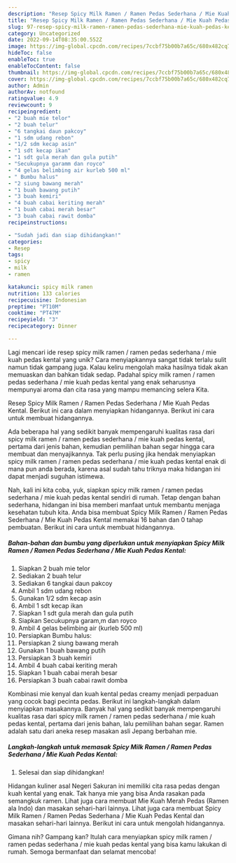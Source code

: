 ```yaml
---
description: "Resep Spicy Milk Ramen / Ramen Pedas Sederhana / Mie Kuah Pedas Kental yang Enak"
title: "Resep Spicy Milk Ramen / Ramen Pedas Sederhana / Mie Kuah Pedas Kental yang Enak"
slug: 97-resep-spicy-milk-ramen-ramen-pedas-sederhana-mie-kuah-pedas-kental-yang-enak
category: Uncategorized
date: 2022-09-14T08:35:00.552Z
image: https://img-global.cpcdn.com/recipes/7ccbf75b00b7a65c/680x482cq70/spicy-milk-ramen-ramen-pedas-sederhana-mie-kuah-pedas-kental-foto-resep-utama.jpg
hideToc: false
enableToc: true
enableTocContent: false
thumbnail: https://img-global.cpcdn.com/recipes/7ccbf75b00b7a65c/680x482cq70/spicy-milk-ramen-ramen-pedas-sederhana-mie-kuah-pedas-kental-foto-resep-utama.jpg
cover: https://img-global.cpcdn.com/recipes/7ccbf75b00b7a65c/680x482cq70/spicy-milk-ramen-ramen-pedas-sederhana-mie-kuah-pedas-kental-foto-resep-utama.jpg
author: Admin
authorAv: notfound
ratingvalue: 4.9
reviewcount: 9
recipeingredient:
- "2 buah mie telor"
- "2 buah telur"
- "6 tangkai daun pakcoy"
- "1 sdm udang rebon"
- "1/2 sdm kecap asin"
- "1 sdt kecap ikan"
- "1 sdt gula merah dan gula putih"
- "Secukupnya garamm dan royco"
- "4 gelas belimbing air kurleb 500 ml"
- " Bumbu halus"
- "2 siung bawang merah"
- "1 buah bawang putih"
- "3 buah kemiri"
- "4 buah cabai keriting merah"
- "1 buah cabai merah besar"
- "3 buah cabai rawit domba"
recipeinstructions:

- "Sudah jadi dan siap dihidangkan!"
categories:
- Resep
tags:
- spicy
- milk
- ramen

katakunci: spicy milk ramen 
nutrition: 133 calories
recipecuisine: Indonesian
preptime: "PT10M"
cooktime: "PT47M"
recipeyield: "3"
recipecategory: Dinner

---
```





Lagi mencari ide resep spicy milk ramen / ramen pedas sederhana / mie kuah pedas kental yang unik? Cara menyiapkannya sangat tidak terlalu sulit namun tidak gampang juga. Kalau keliru mengolah maka hasilnya tidak akan memuaskan dan bahkan tidak sedap. Padahal spicy milk ramen / ramen pedas sederhana / mie kuah pedas kental yang enak seharusnya mempunyai aroma dan cita rasa yang mampu memancing selera Kita.





Resep Spicy Milk Ramen / Ramen Pedas Sederhana / Mie Kuah Pedas Kental. Berikut ini cara dalam menyiapkan hidangannya. Berikut ini cara untuk membuat hidangannya.

Ada beberapa hal yang sedikit banyak mempengaruhi kualitas rasa dari spicy milk ramen / ramen pedas sederhana / mie kuah pedas kental, pertama dari jenis bahan, kemudian pemilihan bahan segar hingga cara membuat dan menyajikannya. Tak perlu pusing jika hendak menyiapkan spicy milk ramen / ramen pedas sederhana / mie kuah pedas kental enak di mana pun anda berada, karena asal sudah tahu triknya maka hidangan ini dapat menjadi suguhan istimewa.






Nah, kali ini kita coba, yuk, siapkan spicy milk ramen / ramen pedas sederhana / mie kuah pedas kental sendiri di rumah. Tetap dengan bahan sederhana, hidangan ini bisa memberi manfaat untuk membantu menjaga kesehatan tubuh kita. Anda bisa membuat Spicy Milk Ramen / Ramen Pedas Sederhana / Mie Kuah Pedas Kental memakai 16 bahan dan 0 tahap pembuatan. Berikut ini cara untuk membuat hidangannya.

<!--inarticleads1-->

##### Bahan-bahan dan bumbu yang diperlukan untuk menyiapkan Spicy Milk Ramen / Ramen Pedas Sederhana / Mie Kuah Pedas Kental:

1. Siapkan 2 buah mie telor
1. Sediakan 2 buah telur
1. Sediakan 6 tangkai daun pakcoy
1. Ambil 1 sdm udang rebon
1. Gunakan 1/2 sdm kecap asin
1. Ambil 1 sdt kecap ikan
1. Siapkan 1 sdt gula merah dan gula putih
1. Siapkan Secukupnya garam,m dan royco
1. Ambil 4 gelas belimbing air (kurleb 500 ml)
1. Persiapkan  Bumbu halus:
1. Persiapkan 2 siung bawang merah
1. Gunakan 1 buah bawang putih
1. Persiapkan 3 buah kemiri
1. Ambil 4 buah cabai keriting merah
1. Siapkan 1 buah cabai merah besar
1. Persiapkan 3 buah cabai rawit domba


Kombinasi mie kenyal dan kuah kental pedas creamy menjadi perpaduan yang cocok bagi pecinta pedas. Berikut ini langkah-langkah dalam menyiapkan masakannya. Banyak hal yang sedikit banyak mempengaruhi kualitas rasa dari spicy milk ramen / ramen pedas sederhana / mie kuah pedas kental, pertama dari jenis bahan, lalu pemilihan bahan segar. Ramen adalah satu dari aneka resep masakan asli Jepang berbahan mie. 

<!--inarticleads2-->

##### Langkah-langkah untuk memasak Spicy Milk Ramen / Ramen Pedas Sederhana / Mie Kuah Pedas Kental:


1. Selesai dan siap dihidangkan!

Hidangan kuliner asal Negeri Sakuran ini memiliki cita rasa pedas dengan kuah kental yang enak. Tak hanya mie yang bisa Anda rasakan pada semangkuk ramen. Lihat juga cara membuat Mie Kuah Merah Pedas (Ramen ala Indo) dan masakan sehari-hari lainnya. Lihat juga cara membuat Spicy Milk Ramen / Ramen Pedas Sederhana / Mie Kuah Pedas Kental dan masakan sehari-hari lainnya. Berikut ini cara untuk mengolah hidangannya. 

Gimana nih? Gampang kan? Itulah cara menyiapkan spicy milk ramen / ramen pedas sederhana / mie kuah pedas kental yang bisa kamu lakukan di rumah. Semoga bermanfaat dan selamat mencoba!
